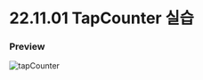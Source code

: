 # 22.11.01 TapCounter 실습

### Preview
![tapCounter](https://user-images.githubusercontent.com/84693317/199240421-13e5dab0-71b0-4b77-a778-e4b0d9a0734b.png)

